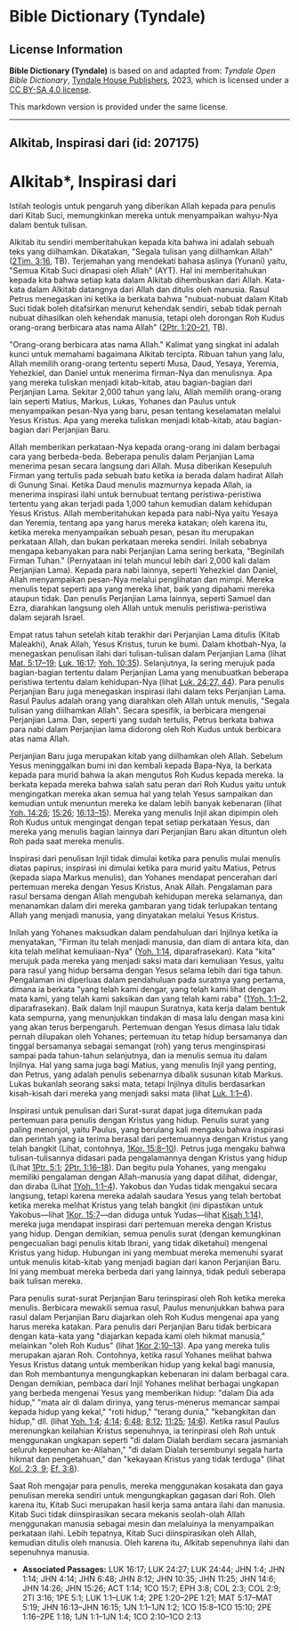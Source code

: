 # Bible Dictionary (Tyndale)

## License Information

**Bible Dictionary (Tyndale)** is based on and adapted from: _Tyndale Open Bible Dictionary_, [Tyndale House Publishers](https://tyndaleopenresources.com/), 2023, which is licensed under a [CC BY-SA 4.0 license](https://creativecommons.org/licenses/by-sa/4.0/legalcode.en).

This markdown version is provided under the same license.



--------------------------------

## Alkitab, Inspirasi dari (id: 207175)

Alkitab\*, Inspirasi dari
=========================

Istilah teologis untuk pengaruh yang diberikan Allah kepada para penulis dari Kitab Suci, memungkinkan mereka untuk menyampaikan wahyu\-Nya dalam bentuk tulisan. 

Alkitab itu sendiri memberitahukan kepada kita bahwa ini adalah sebuah teks yang diilhamkan. Dikatakan, "Segala tulisan yang diilhamkan Allah" ([2Tim. 3:16](https://ref.ly/2Tim3:16), TB). Terjemahan yang mendekati bahasa aslinya (Yunani) yaitu, "Semua Kitab Suci dinapasi oleh Allah" (AYT). Hal ini memberitahukan kepada kita bahwa setiap kata dalam Alkitab dihembuskan dari Allah. Kata\-kata dalam Alkitab datangnya dari Allah dan ditulis oleh manusia. Rasul Petrus menegaskan ini ketika ia berkata bahwa "nubuat\-nubuat dalam Kitab Suci tidak boleh ditafsirkan menurut kehendak sendiri, sebab tidak pernah nubuat dihasilkan oleh kehendak manusia, tetapi oleh dorongan Roh Kudus orang\-orang berbicara atas nama Allah" ([2Ptr. 1:20–21](https://ref.ly/2Pet1:20-2Pet1:21), TB).

"Orang\-orang berbicara atas nama Allah." Kalimat yang singkat ini adalah kunci untuk memahami bagaimana Alkitab tercipta. Ribuan tahun yang lalu, Allah memilih orang\-orang tertentu seperti Musa, Daud, Yesaya, Yeremia, Yehezkiel, dan Daniel untuk menerima firman\-Nya dan menulisnya. Apa yang mereka tuliskan menjadi kitab\-kitab, atau bagian\-bagian dari Perjanjian Lama. Sekitar 2,000 tahun yang lalu, Allah memilih orang\-orang lain seperti Matius, Markus, Lukas, Yohanes dan Paulus untuk menyampaikan pesan\-Nya yang baru, pesan tentang keselamatan melalui Yesus Kristus. Apa yang mereka tuliskan menjadi kitab\-kitab, atau bagian\-bagian dari Perjanjian Baru.

Allah memberikan perkataan\-Nya kepada orang\-orang ini dalam berbagai cara yang berbeda\-beda. Beberapa penulis dalam Perjanjian Lama menerima pesan secara langsung dari Allah. Musa diberikan Kesepuluh Firman yang tertulis pada sebuah batu ketika ia berada dalam hadirat Allah di Gunung Sinai. Ketika Daud menulis mazmurnya kepada Allah, ia menerima inspirasi ilahi untuk bernubuat tentang peristiwa\-peristiwa tertentu yang akan terjadi pada 1,000 tahun kemudian dalam kehidupan Yesus Kristus. Allah memberitahukan kepada para nabi\-Nya yaitu Yesaya dan Yeremia, tentang apa yang harus mereka katakan; oleh karena itu, ketika mereka menyampaikan sebuah pesan, pesan itu merupakan perkataan Allah, dan bukan perkataan mereka sendiri. Inilah sebabnya mengapa kebanyakan para nabi Perjanjian Lama sering berkata, "Beginilah Firman Tuhan." (Pernyataan ini telah muncul lebih dari 2,000 kali dalam Perjanjian Lama). Kepada para nabi lainnya, seperti Yehezkiel dan Daniel, Allah menyampaikan pesan\-Nya melalui penglihatan dan mimpi. Mereka menulis tepat seperti apa yang mereka lihat, baik yang dipahami mereka ataupun tidak. Dan penulis Perjanjian Lama lainnya, seperti Samuel dan Ezra, diarahkan langsung oleh Allah untuk menulis peristiwa\-peristiwa dalam sejarah Israel. 

Empat ratus tahun setelah kitab terakhir dari Perjanjian Lama ditulis (Kitab Maleakhi), Anak Allah, Yesus Kristus, turun ke bumi. Dalam khotbah\-Nya, Ia menegaskan penulisan ilahi dari tulisan\-tulisan dalam Perjanjian Lama (lihat [Mat. 5:17–19](https://ref.ly/Matt5:17-Matt5:19); [Luk. 16:17](https://ref.ly/Luke16:17); [Yoh. 10:35](https://ref.ly/John10:35)). Selanjutnya, Ia sering merujuk pada bagian\-bagian tertentu dalam Perjanjian Lama yang menubuatkan beberapa peristiwa tertentu dalam kehidupan\-Nya (lihat [Luk. 24:27, 44](https://ref.ly/Luke24:27)). Para penulis Perjanjian Baru juga menegaskan inspirasi ilahi dalam teks Perjanjian Lama. Rasul Paulus adalah orang yang diarahkan oleh Allah untuk menulis, "Segala tulisan yang diilhamkan Allah". Secara spesifik, ia berbicara mengenai Perjanjian Lama. Dan, seperti yang sudah tertulis, Petrus berkata bahwa para nabi dalam Perjanjian lama didorong oleh Roh Kudus untuk berbicara atas nama Allah. 

Perjanjian Baru juga merupakan kitab yang diilhamkan oleh Allah. Sebelum Yesus meninggalkan bumi ini dan kembali kepada Bapa\-Nya, Ia berkata kepada para murid bahwa Ia akan mengutus Roh Kudus kepada mereka. Ia berkata kepada mereka bahwa salah satu peran dari Roh Kudus yaitu untuk mengingatkan mereka akan semua hal yang telah Yesus sampaikan dan kemudian untuk menuntun mereka ke dalam lebih banyak kebenaran (lihat [Yoh. 14:26](https://ref.ly/John14:26); [15:26](https://ref.ly/John15:26); [16:13–15](https://ref.ly/John16:13-John16:15)). Mereka yang menulis Injil akan dipimpin oleh Roh Kudus untuk mengingat dengan tepat setiap perkataan Yesus, dan mereka yang menulis bagian lainnya dari Perjanjian Baru akan dituntun oleh Roh pada saat mereka menulis.

Inspirasi dari penulisan Injil tidak dimulai ketika para penulis mulai menulis diatas papirus; inspirasi ini dimulai ketika para murid yaitu Matius, Petrus (kepada siapa Markus menulis), dan Yohanes mendapat pencerahan dari pertemuan mereka dengan Yesus Kristus, Anak Allah. Pengalaman para rasul bersama dengan Allah mengubah kehidupan mereka selamanya, dan menanamkan dalam diri mereka gambaran yang tidak terlupakan tentang Allah yang menjadi manusia, yang dinyatakan melalui Yesus Kristus.

Inilah yang Yohanes maksudkan dalam pendahuluan dari Injilnya ketika ia menyatakan, "Firman itu telah menjadi manusia, dan diam di antara kita, dan kita telah melihat kemuliaan\-Nya" ([Yoh. 1:14](https://ref.ly/John1:14), diparafrasekan). Kata "kita" merujuk pada mereka yang menjadi saksi mata dari kemuliaan Yesus, yaitu para rasul yang hidup bersama dengan Yesus selama lebih dari tiga tahun. Pengalaman ini diperluas dalam pendahuluan pada suratnya yang pertama, dimana ia berkata "yang telah kami dengar, yang telah kami lihat dengan mata kami, yang telah kami saksikan dan yang telah kami raba" ([1Yoh. 1:1–2](https://ref.ly/1John1:1-1John1:2), diparafrasekan). Baik dalam Injil maupun Suratnya, kata kerja dalam bentuk kata sempurna, yang menunjukkan tindakan di masa lalu dengan masa kini yang akan terus berpengaruh. Pertemuan dengan Yesus dimasa lalu tidak pernah dilupakan oleh Yohanes; pertemuan itu tetap hidup bersamanya dan tinggal bersamanya sebagai semangat (roh) yang terus menginspirasi sampai pada tahun\-tahun selanjutnya, dan ia menulis semua itu dalam Injilnya. Hal yang sama juga bagi Matius, yang menulis Injil yang penting, dan Petrus, yang adalah penulis sebenarnya dibalik susunan kitab Markus. Lukas bukanlah seorang saksi mata, tetapi Injilnya ditulis berdasarkan kisah\-kisah dari mereka yang menjadi saksi mata (lihat [Luk. 1:1–4](https://ref.ly/Luke1:1-Luke1:4)).

Inspirasi untuk penulisan dari Surat\-surat dapat juga ditemukan pada pertemuan para penulis dengan Kristus yang hidup. Penulis surat yang paling menonjol, yaitu Paulus, yang berulang kali mengaku bahwa inspirasi dan perintah yang ia terima berasal dari pertemuannya dengan Kristus yang telah bangkit (Lihat, contohnya, [1Kor. 15:8–10](https://ref.ly/1Cor15:8-1Cor15:10)). Petrus juga mengaku bahwa tulisan\-tulisannya didasari pada pengalamannya dengan Kristus yang hidup (Lihat [1Ptr. 5:1](https://ref.ly/1Pet5:1); [2Ptr. 1:16–18](https://ref.ly/2Pet1:16-2Pet1:18)). Dan begitu pula Yohanes, yang mengaku memiliki pengalaman dengan Allah\-manusia yang dapat dilihat, didengar, dan diraba (Lihat [1Yoh. 1:1–4](https://ref.ly/1John1:1-1John1:4)). Yakobus dan Yudas tidak mengakui secara langsung, tetapi karena mereka adalah saudara Yesus yang telah bertobat ketika mereka melihat Kristus yang telah bangkit (ini dipastikan untuk Yakobus—lihat [1Kor. 15:7](https://ref.ly/1Cor15:7)—dan diduga untuk Yudas—lihat [Kisah 1:14](https://ref.ly/Acts1:14)), mereka juga mendapat inspirasi dari pertemuan mereka dengan Kristus yang hidup. Dengan demikian, semua penulis surat (dengan kemungkinan pengecualian bagi penulis kitab Ibrani, yang tidak diketahui) mengenal Kristus yang hidup. Hubungan ini yang membuat mereka memenuhi syarat untuk menulis kitab\-kitab yang menjadi bagian dari kanon Perjanjian Baru. Ini yang membuat mereka berbeda dari yang lainnya, tidak peduli seberapa baik tulisan mereka. 

Para penulis surat\-surat Perjanjian Baru terinspirasi oleh Roh ketika mereka menulis. Berbicara mewakili semua rasul, Paulus menunjukkan bahwa para rasul dalam Perjanjian Baru diajarkan oleh Roh Kudus mengenai apa yang harus mereka katakan. Para penulis dari Perjanjian Baru tidak berbicara dengan kata\-kata yang "diajarkan kepada kami oleh hikmat manusia," melainkan "oleh Roh Kudus" (lihat [1Kor 2:10–13](https://ref.ly/1Cor2:10-1Cor2:13)). Apa yang mereka tulis merupakan ajaran Roh. Contohnya, ketika rasul Yohanes melihat bahwa Yesus Kristus datang untuk memberikan hidup yang kekal bagi manusia, dan Roh membantunya mengungkapkan kebenaran ini dalam berbagai cara. Dengan demikian, pembaca dari Injil Yohanes melihat berbagai ungkapan yang berbeda mengenai Yesus yang memberikan hidup: "dalam Dia ada hidup," "mata air di dalam dirinya, yang terus\-menerus memancar sampai kepada hidup yang kekal," "roti hidup," "terang dunia," "kebangkitan dan hidup," dll. (lihat [Yoh. 1:4](https://ref.ly/John1:4); [4:14](https://ref.ly/John4:14); [6:48](https://ref.ly/John6:48); [8:12](https://ref.ly/John8:12); [11:25](https://ref.ly/John11:25); [14:6](https://ref.ly/John14:6)). Ketika rasul Paulus merenungkan keilahian Kristus sepenuhnya, ia terinpirasi oleh Roh untuk menggunakan ungkapan seperti "di dalam Dialah berdiam secara jasmaniah seluruh kepenuhan ke\-Allahan," "di dalam Dialah tersembunyi segala harta hikmat dan pengetahuan," dan "kekayaan Kristus yang tidak terduga" (lihat [Kol. 2:3, 9](https://ref.ly/Col2:3); [Ef. 3:8](https://ref.ly/Eph3:8)).

Saat Roh mengajar para penulis, mereka menggunakan kosakata dan gaya penulisan mereka sendiri untuk mengungkapkan gagasan dari Roh. Oleh karena itu, Kitab Suci merupakan hasil kerja sama antara ilahi dan manusia. Kitab Suci tidak diinspirasikan secara mekanis seolah\-olah Allah menggunakan manusia sebagai mesin dan melaluinya Ia menyampaikan perkataan ilahi. Lebih tepatnya, Kitab Suci diinspirasikan oleh Allah, kemudian ditulis oleh manusia. Oleh karena itu, Alkitab sepenuhnya ilahi dan sepenuhnya manusia.

* **Associated Passages:** LUK 16:17; LUK 24:27; LUK 24:44; JHN 1:4; JHN 1:14; JHN 4:14; JHN 6:48; JHN 8:12; JHN 10:35; JHN 11:25; JHN 14:6; JHN 14:26; JHN 15:26; ACT 1:14; 1CO 15:7; EPH 3:8; COL 2:3; COL 2:9; 2TI 3:16; 1PE 5:1; LUK 1:1–LUK 1:4; 2PE 1:20–2PE 1:21; MAT 5:17–MAT 5:19; JHN 16:13–JHN 16:15; 1JN 1:1–1JN 1:2; 1CO 15:8–1CO 15:10; 2PE 1:16–2PE 1:18; 1JN 1:1–1JN 1:4; 1CO 2:10–1CO 2:13

